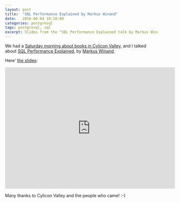 ```yaml
---
layout: post
title:  "SQL Performance Explained by Markus Winand"
date:   2016-06-04 10:10:00
categories: postgresql
tags: postgresql, sql
excerpt: Slides from the "SQL Performance Explained talk by Markus Winand" talk at Cylicon Valley.
---
```


We had a [Saturday morning about books in Cylicon Valley](http://www.cyliconvalley.es/2016/05/23/1734/), and I talked about [SQL Performance Explained](http://sql-performance-explained.com/), by [Markus Winand](http://use-the-index-luke.com/about).

Here' [the slides](https://juanignaciosl.github.io/sql-performance-explained/slides):

<iframe width="560" height="400" src="https://juanignaciosl.github.io/sql-performance-explained/slides/index.html" frameborder="0" allowfullscreen></iframe>

Many thanks to Cylicon Valley and the people who came! :-)
